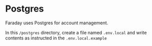 # Postgres

Faraday uses Postgres for account management.

In this `/postgres` directory, create a file named `.env.local` and write contents as instructed in the `.env.local.example`
